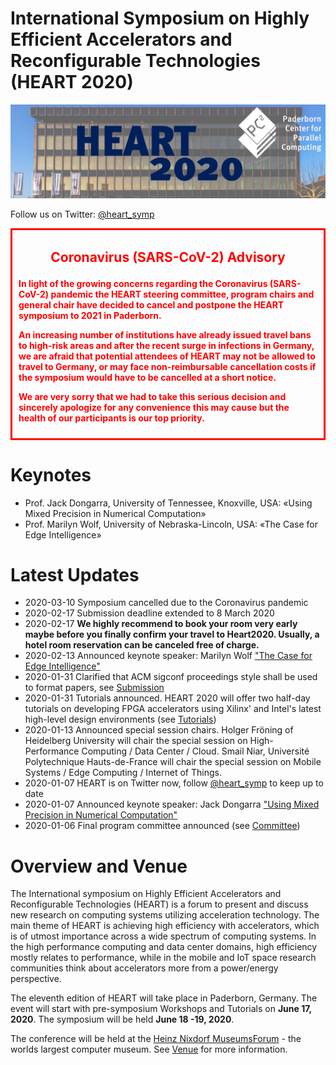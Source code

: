 # International Symposium on Highly Efficient Accelerators and Reconfigurable Technologies (HEART 2020)
![Location of the Symposium](img/home-header.jpg)

Follow us on Twitter: [@heart_symp](https://twitter.com/heart_symp)

<div style="border: solid 3px red; padding: 10px; color: red; ">

<center><p style="font-weight: bold; font-size: 150%;">Coronavirus (SARS-CoV-2) Advisory</p></center>

<strong>
<p>
In light of the growing concerns regarding the Coronavirus (SARS-CoV-2) pandemic the HEART steering committee, program  chairs and general chair have decided to cancel and postpone the HEART symposium to 2021 in Paderborn.
</p>
<p>
An increasing number of institutions have already issued travel bans to high-risk areas and after the recent surge in infections in Germany, we are afraid that potential attendees of HEART may not be allowed to travel to Germany, or may face non-reimbursable cancellation costs if the symposium would have to be cancelled at a short notice.
</p>
<p>
We are very sorry that we had to take this serious decision and sincerely apologize for any convenience this may cause but the health of our participants is our top priority.
</p>
</strong>
</div>

# Keynotes

* Prof. Jack Dongarra, University of Tennessee, Knoxville, USA: «Using Mixed Precision in Numerical Computation»
* Prof. Marilyn Wolf, University of Nebraska-Lincoln, USA: «The Case for Edge Intelligence»

# Latest Updates

* 2020-03-10 Symposium cancelled due to the Coronavirus pandemic
* 2020-02-17 Submission deadline extended to 8 March 2020
* 2020-02-17 **We highly recommend to book your room very early maybe before you finally confirm your travel to Heart2020. Usually, a hotel room reservation can be canceled free of charge.**
* 2020-02-13 Announced keynote speaker: Marilyn Wolf ["The Case for Edge Intelligence"](keyspeaker.md)
* 2020-01-31 Clarified that ACM sigconf proceedings style shall be used to format papers, see [Submission](submission.md)
* 2020-01-31 Tutorials announced. HEART 2020 will offer two half-day tutorials on developing FPGA accelerators using Xilinx' and Intel's latest high-level design environments (see [Tutorials](tutorials.md))
* 2020-01-13 Announced special session chairs. Holger Fröning of Heidelberg University will chair the special session on High-Performance Computing / Data Center / Cloud. Smail Niar, Université Polytechnique Hauts-de-France will chair the special session on Mobile Systems / Edge Computing / Internet of Things.
* 2020-01-07 HEART is on Twitter now, follow [@heart_symp](https://twitter.com/heart_symp) to keep up to date
* 2020-01-07 Announced keynote speaker: Jack Dongarra ["Using Mixed Precision in Numerical Computation"](keyspeaker.md)
* 2020-01-06 Final program committee announced (see [Committee](committee.md))

# Overview and Venue

The International symposium on Highly Efficient Accelerators and Reconfigurable Technologies (HEART) is a forum to present and discuss new research on computing systems utilizing acceleration technology. The main theme of HEART is achieving high efficiency with accelerators, which is of utmost importance across a wide spectrum of computing systems. In the high performance computing and data center domains, high efficiency mostly relates to performance, while in the mobile and IoT space research communities think about accelerators more from a power/energy perspective.

The eleventh edition of HEART will take place in Paderborn, Germany. The event will start with pre-symposium Workshops and Tutorials on **June 17, 2020**. The symposium will be held **June 18 -19, 2020**.

The conference will be held at the [Heinz Nixdorf MuseumsForum](https://www.hnf.de/en/home.html) - the worlds largest computer museum. See [Venue](venue.md) for more information.
